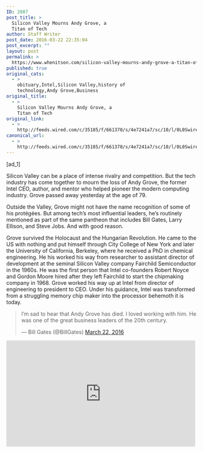 ```yaml
---
ID: 2087
post_title: >
  Silicon Valley Mourns Andy Grove, a
  Titan of Tech
author: Staff Writer
post_date: 2016-03-22 22:35:04
post_excerpt: ""
layout: post
permalink: >
  https://www.whenitson.com/silicon-valley-mourns-andy-grove-a-titan-of-tech/
published: true
original_cats:
  - >
    obituary,Intel,Silicon Valley,history of
    technology,Andy Grove,Business
original_title:
  - >
    Silicon Valley Mourns Andy Grove, a
    Titan of Tech
original_link:
  - >
    http://feeds.wired.com/c/35185/f/661370/s/4e7241a7/sc/10/l/0L0Swired0N0C20A160C0A30Csilicon0Evalley0Emourns0Eandy0Egrove0Etitan0Etech0C/story01.htm
canonical_url:
  - >
    http://feeds.wired.com/c/35185/f/661370/s/4e7241a7/sc/10/l/0L0Swired0N0C20A160C0A30Csilicon0Evalley0Emourns0Eandy0Egrove0Etitan0Etech0C/story01.htm
---
```

 [ad_1]
<br><div id=""><p>Silicon Valley can be a place of intense rivalry and competition. But the tech industry has come together to mourn the loss of Andy Grove, the former Intel CEO, author, and mentor who helped pioneer the modern computing industry. Grove passed away yesterday at the age of 79.</p>
<p>Outside the Valley, Grove might not have the name recognition of some of his protégées. But among tech’s most influential leaders, he’s routinely mentioned as part of the same pantheon that includes Bill Gates, Larry Ellison, and Steve Jobs. And with good reason. </p>
<p>Grove survived the Holocaust and the Hungarian Revolution. He came to the US with nothing and put himself through City College of New York and later the University of California, Berkeley, where he received a PhD in chemical engineering. He his worked his way from researcher to assistant director of development at the seminal Silicon Valley company Fairchild Semiconductor in the 1960s. He was the first person that Intel co-founders Robert Noyce and Gordon Moore hired after they left Fairchild to start the chipmaking company in 1968. Grove worked his way up at Intel from director of engineering to president to CEO. Under his guidance, Intel was transformed from a struggling memory chip maker into the processor behemoth it is today.</p>
<blockquote class="twitter-tweet" data-lang="en" readability="8.2758620689655"><p lang="en" dir="ltr">I’m sad to hear that Andy Grove has died. I loved working with him. He was one of the great business leaders of the 20th century.</p>
<p>— Bill Gates (@BillGates) <a href="https://twitter.com/BillGates/status/712106111269085185">March 22, 2016</a></p></blockquote>

<p><iframe src="https://player.vimeo.com/video/140751391" width="500" height="281" frameborder="0" webkitallowfullscreen="" mozallowfullscreen="" allowfullscreen=""/></p>
<p>“If you pick one person who built Silicon Valley it was Andy,” venture capitalist Marc Andreessen said in a video tribute. “Andy exemplifies the best of Silicon Valley.”</p>
<p>The video, filmed in September of last year at the 5th Annual Churchill Club awards, features Andreessen and other Silicon Valley leaders such as Dropbox CEO Drew Houston and Facebook CEO Mark Zuckerberg choking back tears as they talk about both Grove’s impact on Silicon Valley and on them personally as well.</p>
<p>“His book <em>High Output Management</em> is a bible that every entrepreneur, every manager in the country should read and understand and make sure they can apply,” former Intuit CEO Bill Campbell says in the video.</p>
<blockquote class="twitter-tweet" data-lang="en" readability="9.4468085106383"><p lang="en" dir="ltr">Remembering Andy Grove, one of the greatest ever. Teacher, Friend, Leader. Told it like it was and made it happen. <a href="https://t.co/2bqIYrW9z4">pic.twitter.com/2bqIYrW9z4</a></p>
<p>— Michael Dell (@MichaelDell) <a href="https://twitter.com/MichaelDell/status/712110973864120320">March 22, 2016</a></p></blockquote>

<p>For all his success, Grove never stopped learning. He was an <a href="http://www.wired.com/2013/02/mf-clayton-christensen-wants-to-transform-capitalism/">early champion</a> of <em>Innovator’s Dilemma</em> author Clayton M. Christensen’s disruption theory, which he applied to Intel’s business strategy to head off competitors in the late 1990s. Grove left Intel in 1998 following a prostate cancer diagnosis. After his recovery, he dedicated himself to philanthropic causes, including <a href="http://archive.wired.com/medtech/health/news/2007/04/andygrove_healthcare_qanda?currentPage=all">reforming health care</a>, <a href="http://archive.wired.com/techbiz/people/news/2008/08/portfolio_0818">transitioning to sustainable energy</a>, and <a href="http://www.bloomberg.com/news/articles/2010-07-01/andy-grove-how-america-can-create-jobs">revitalizing America’s manufacturing economy</a>. Even after being diagnosed with Parkison’s disease, he never stopped championing the causes he believed in.</p>
<blockquote class="twitter-tweet" data-lang="en" readability="8.2544378698225"><p lang="en" dir="ltr">Andy Grove was one of the giants of the technology world. He loved our country and epitomized America at its best. Rest in peace.</p>
<p>— Tim Cook (@tim_cook) <a href="https://twitter.com/tim_cook/status/712073584194105344">March 22, 2016</a></p></blockquote>

<p>Nor was the improbability of his success ever lost on him. During the Churchill Club awards, Grove called for support of the “millions of young people who had the misfortune of being born within the wrong national boundaries.”</p>
<p>Grove overcame enormous odds to run a company that still makes the technology that powers our laptops, desktops, and computer servers—the machines that power today’s economy. If the US hadn’t allowed him into the country, that never would have happened, points out venture capitalist Ben Horowitz, who MC’d the Churchill event.</p>
<p>“If a political refugee happens to show up on our shores, we need to embrace her with everything we have,” Horowitz said. “Because she may be the next Andy Grove.”</p>

			<a class="visually-hidden skip-to-text-link focusable bg-white" href="#start-of-content">Go Back to Top. Skip To: Start of Article.</a>

			
</div>
<br>[ad_2]
<br><a href="http://feeds.wired.com/c/35185/f/661370/s/4e7241a7/sc/10/l/0L0Swired0N0C20A160C0A30Csilicon0Evalley0Emourns0Eandy0Egrove0Etitan0Etech0C/story01.htm">Source </a>